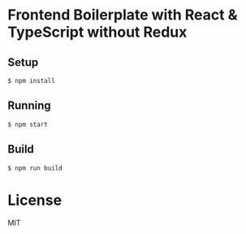 # Frontend Boilerplate with React & TypeScript without Redux


## Setup

```
$ npm install
```

## Running

```
$ npm start
```

## Build

```
$ npm run build
```

# License

MIT
